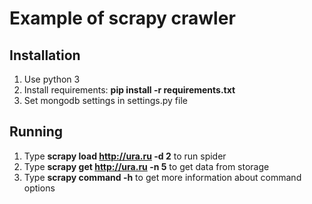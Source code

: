 # Example of scrapy crawler


## Installation

1. Use python 3
2. Install requirements: **pip install -r requirements.txt**
3. Set mongodb settings in settings.py file 


## Running

1. Type **scrapy load http://ura.ru -d 2** to run spider 
2. Type **scrapy get http://ura.ru -n 5** to get data from storage
3. Type **scrapy command -h** to get more information about command options